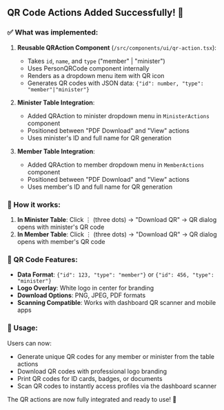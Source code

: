## QR Code Actions Added Successfully! 🎉

### ✅ What was implemented:

1. **Reusable QRAction Component** (`/src/components/ui/qr-action.tsx`):
   - Takes `id`, `name`, and `type` ("member" | "minister")
   - Uses PersonQRCode component internally
   - Renders as a dropdown menu item with QR icon
   - Generates QR codes with JSON data: `{"id": number, "type": "member"|"minister"}`

2. **Minister Table Integration**:
   - Added QRAction to minister dropdown menu in `MinisterActions` component
   - Positioned between "PDF Download" and "View" actions
   - Uses minister's ID and full name for QR generation

3. **Member Table Integration**:
   - Added QRAction to member dropdown menu in `MemberActions` component
   - Positioned between "PDF Download" and "View" actions
   - Uses member's ID and full name for QR generation

### 🔧 How it works:

1. **In Minister Table**: Click ⋮ (three dots) → "Download QR" → QR dialog opens with minister's QR code
2. **In Member Table**: Click ⋮ (three dots) → "Download QR" → QR dialog opens with member's QR code

### 📱 QR Code Features:

- **Data Format**: `{"id": 123, "type": "member"}` or `{"id": 456, "type": "minister"}`
- **Logo Overlay**: White logo in center for branding
- **Download Options**: PNG, JPEG, PDF formats
- **Scanning Compatible**: Works with dashboard QR scanner and mobile apps

### 🎯 Usage:

Users can now:

- Generate unique QR codes for any member or minister from the table actions
- Download QR codes with professional logo branding
- Print QR codes for ID cards, badges, or documents
- Scan QR codes to instantly access profiles via the dashboard scanner

The QR actions are now fully integrated and ready to use! 🚀
